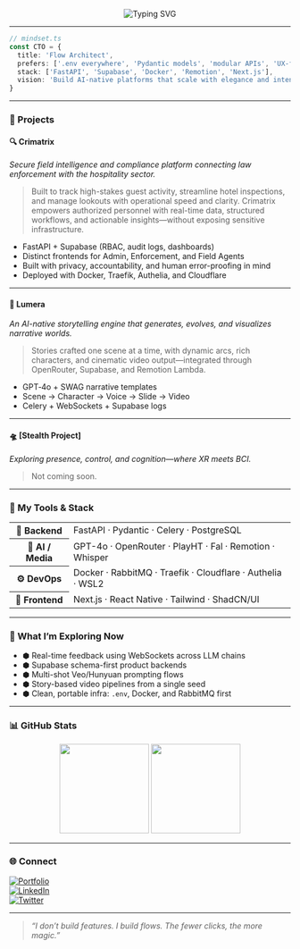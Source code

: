 <!-- Banner -->
<p align="center">
  <img src="https://readme-typing-svg.demolab.com?font=Fira+Code&size=24&pause=1200&color=F97316&center=true&vCenter=true&width=900&lines=Hi%2C+I'm+Sarfaraz+Hassan;CTO+%7C+AI+Builder+%7C+System+Designer;Crafting+automated+video+tools+%26+AI-native+apps" alt="Typing SVG" />
</p>

---

```ts
// mindset.ts
const CTO = {
  title: 'Flow Architect',
  prefers: ['.env everywhere', 'Pydantic models', 'modular APIs', 'UX-first code'],
  stack: ['FastAPI', 'Supabase', 'Docker', 'Remotion', 'Next.js'],
  vision: 'Build AI-native platforms that scale with elegance and intent.'
}
```

---

### 🚀 Projects

#### 🔍 **Crimatrix**  
*Secure field intelligence and compliance platform connecting law enforcement with the hospitality sector.*

> Built to track high-stakes guest activity, streamline hotel inspections, and manage lookouts with operational speed and clarity. Crimatrix empowers authorized personnel with real-time data, structured workflows, and actionable insights—without exposing sensitive infrastructure.

- FastAPI + Supabase (RBAC, audit logs, dashboards)  
- Distinct frontends for Admin, Enforcement, and Field Agents  
- Built with privacy, accountability, and human error-proofing in mind  
- Deployed with Docker, Traefik, Authelia, and Cloudflare  

---

#### 🧠 **Lumera**  
*An AI-native storytelling engine that generates, evolves, and visualizes narrative worlds.*

> Stories crafted one scene at a time, with dynamic arcs, rich characters, and cinematic video output—integrated through OpenRouter, Supabase, and Remotion Lambda.

- GPT‑4o + SWAG narrative templates  
- Scene → Character → Voice → Slide → Video  
- Celery + WebSockets + Supabase logs  

---

#### 🛸 **[Stealth Project]**  
*Exploring presence, control, and cognition—where XR meets BCI.*

> Not coming soon.

---

### 🧰 My Tools & Stack

<table>
  <tr>
    <th>🧠 Backend</th>
    <td>FastAPI · Pydantic · Celery · PostgreSQL</td>
  </tr>
  <tr>
    <th>🧬 AI / Media</th>
    <td>GPT-4o · OpenRouter · PlayHT · Fal · Remotion · Whisper</td>
  </tr>
  <tr>
    <th>⚙️ DevOps</th>
    <td>Docker · RabbitMQ · Traefik · Cloudflare · Authelia · WSL2</td>
  </tr>
  <tr>
    <th>🎨 Frontend</th>
    <td>Next.js · React Native · Tailwind · ShadCN/UI</td>
  </tr>
</table>

---

### 🧪 What I’m Exploring Now

- ⬢ Real-time feedback using WebSockets across LLM chains  
- ⬢ Supabase schema-first product backends  
- ⬢ Multi-shot Veo/Hunyuan prompting flows  
- ⬢ Story-based video pipelines from a single seed  
- ⬢ Clean, portable infra: `.env`, Docker, and RabbitMQ first  

---

### 📊 GitHub Stats

<p align="center">
  <img src="https://github-readme-stats.vercel.app/api?username=sarfarazh&show_icons=true&theme=tokyonight&count_private=true" height="160" />
  <img src="https://github-readme-streak-stats.herokuapp.com?user=sarfarazh&theme=tokyonight" height="160" />
</p>

---

### 🌐 Connect

[![Portfolio](https://img.shields.io/badge/-Portfolio-000?style=for-the-badge&logo=google-chrome)](https://sarfarazh.xyz)  
[![LinkedIn](https://img.shields.io/badge/-LinkedIn-0077B5?style=for-the-badge&logo=linkedin&logoColor=white)](https://linkedin.com/in/sarfarazhassan)  
[![Twitter](https://img.shields.io/badge/-Twitter-1DA1F2?style=for-the-badge&logo=twitter&logoColor=white)](https://twitter.com/sarfarazhassan)

---

> _“I don’t build features. I build flows. The fewer clicks, the more magic.”_
